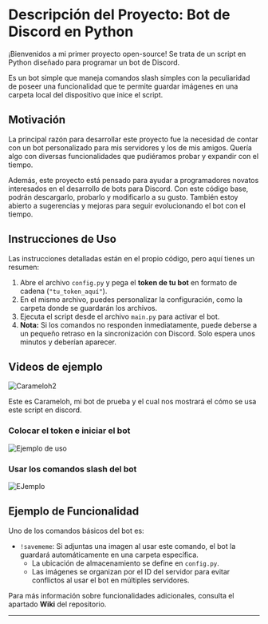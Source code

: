 # **Descripción del Proyecto: Bot de Discord en Python**  

¡Bienvenidos a mi primer proyecto open-source! Se trata de un script en Python diseñado para programar un bot de Discord.  

Es un bot simple que maneja comandos slash simples con la peculiaridad de poseer una funcionalidad que te permite guardar imágenes en una carpeta local del dispositivo que inice el script.

## Motivación  

La principal razón para desarrollar este proyecto fue la necesidad de contar con un bot personalizado para mis servidores y los de mis amigos. Quería algo con diversas funcionalidades que pudiéramos probar y expandir con el tiempo.  

Además, este proyecto está pensado para ayudar a programadores novatos interesados en el desarrollo de bots para Discord. Con este código base, podrán descargarlo, probarlo y modificarlo a su gusto. También estoy abierto a sugerencias y mejoras para seguir evolucionando el bot con el tiempo.  

## Instrucciones de Uso  
Las instrucciones detalladas están en el propio código, pero aquí tienes un resumen:  

1. Abre el archivo `config.py` y pega el **token de tu bot** en formato de cadena (`"tu_token_aquí"`).  
2. En el mismo archivo, puedes personalizar la configuración, como la carpeta donde se guardarán los archivos.  
3. Ejecuta el script desde el archivo `main.py` para activar el bot.  
4. **Nota:** Si los comandos no responden inmediatamente, puede deberse a un pequeño retraso en la sincronización con Discord. Solo espera unos minutos y deberían aparecer.  

## Videos de ejemplo
![Carameloh2](https://github.com/user-attachments/assets/3db09fe5-dfd1-43e2-976f-5b3e046c6e38)

Este es Carameloh, mi bot de prueba y el cual nos mostrará el cómo se usa este script en discord.

### Colocar el token e iniciar el bot
![Ejemplo de uso](https://github.com/user-attachments/assets/09af6fc5-bee6-49d7-9072-993a6538aead)

### Usar los comandos slash del bot
![EJemplo](https://github.com/user-attachments/assets/9de739ff-cea1-4f77-9f15-de55bd3dd645)

## Ejemplo de Funcionalidad  
Uno de los comandos básicos del bot es:  

- `!savememe`: Si adjuntas una imagen al usar este comando, el bot la guardará automáticamente en una carpeta específica.  
  - La ubicación de almacenamiento se define en `config.py`.  
  - Las imágenes se organizan por el ID del servidor para evitar conflictos al usar el bot en múltiples servidores.  

Para más información sobre funcionalidades adicionales, consulta el apartado **Wiki** del repositorio.  

---


